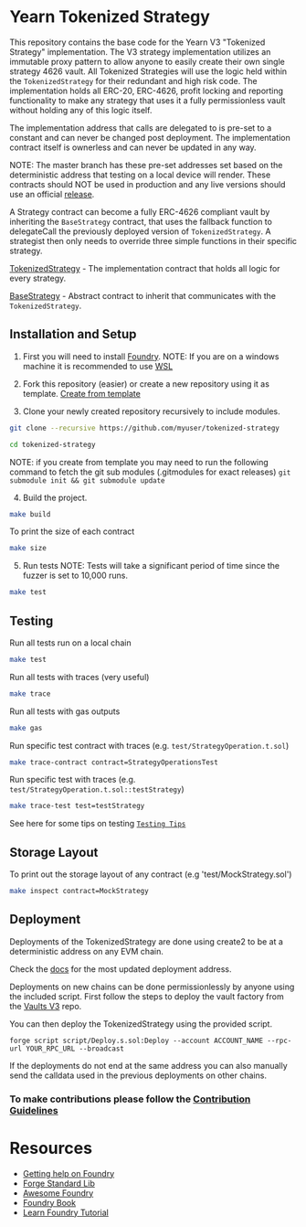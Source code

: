 
# Yearn Tokenized Strategy

This repository contains the base code for the Yearn V3 "Tokenized Strategy" implementation. The V3 strategy implementation utilizes an immutable proxy pattern to allow anyone to easily create their own single strategy 4626 vault. All Tokenized Strategies will use the logic held within the `TokenizedStrategy` for their redundant and high risk code. The implementation holds all ERC-20, ERC-4626, profit locking and reporting functionality to make any strategy that uses it a fully permissionless vault without holding any of this logic itself. 

The implementation address that calls are delegated to is pre-set to a constant and can never be changed post deployment. The implementation contract itself is ownerless and can never be updated in any way.

NOTE: The master branch has these pre-set addresses set based on the deterministic address that testing on a local device will render. These contracts should NOT be used in production and any live versions should use an official [release](https://github.com/yearn/tokenized-strategy/releases).

A Strategy contract can become a fully ERC-4626 compliant vault by inheriting the `BaseStrategy` contract, that uses the fallback function to delegateCall the previously deployed version of `TokenizedStrategy`. A strategist then only needs to override three simple functions in their specific strategy.

[TokenizedStrategy](https://github.com/yearn/tokenized-strategy/blob/master/src/TokenizedStrategy.sol) - The implementation contract that holds all logic for every strategy.

[BaseStrategy](https://github.com/yearn/tokenized-strategy/blob/master/src/BaseStrategy.sol) - Abstract contract to inherit that communicates with the `TokenizedStrategy`.


## Installation and Setup

1. First you will need to install [Foundry](https://book.getfoundry.sh/getting-started/installation).
NOTE: If you are on a windows machine it is recommended to use [WSL](https://learn.microsoft.com/en-us/windows/wsl/install)

2. Fork this repository (easier) or create a new repository using it as template. [Create from template](https://docs.github.com/en/repositories/creating-and-managing-repositories/creating-a-repository-from-a-template)

3. Clone your newly created repository recursively to include modules.

```sh
git clone --recursive https://github.com/myuser/tokenized-strategy

cd tokenized-strategy
```

NOTE: if you create from template you may need to run the following command to fetch the git sub modules (.gitmodules for exact releases) `git submodule init && git submodule update`

4. Build the project.

```sh
make build
```
To print the size of each contract
```sh
make size
```

5. Run tests
NOTE: Tests will take a significant period of time since the fuzzer is set to 10,000 runs.
```sh
make test
```

## Testing

Run all tests run on a local chain

```sh
make test
```
Run all tests with traces (very useful)

```sh
make trace
```
Run all tests with gas outputs

```sh
make gas
```
Run specific test contract with traces (e.g. `test/StrategyOperation.t.sol`)

```sh
make trace-contract contract=StrategyOperationsTest
```
Run specific test with traces (e.g. `test/StrategyOperation.t.sol::testStrategy`)

```sh
make trace-test test=testStrategy
```

See here for some tips on testing [`Testing Tips`](https://book.getfoundry.sh/forge/tests.html)

## Storage Layout

To print out the storage layout of any contract (e.g 'test/MockStrategy.sol')

```sh
make inspect contract=MockStrategy
```

## Deployment

Deployments of the TokenizedStrategy are done using create2 to be at a deterministic address on any EVM chain.

Check the [docs](https://docs.yearn.fi/developers/v3/overview) for the most updated deployment address.

Deployments on new chains can be done permissionlessly by anyone using the included script. First follow the steps to deploy the vault factory from the [Vaults V3](https://github.com/yearn/yearn-vaults-v3/) repo.

You can then deploy the TokenizedStrategy using the provided script.

```
forge script script/Deploy.s.sol:Deploy --account ACCOUNT_NAME --rpc-url YOUR_RPC_URL --broadcast
```

If the deployments do not end at the same address you can also manually send the calldata used in the previous deployments on other chains.

### To make contributions please follow the [Contribution Guidelines](https://github.com/yearn/tokenized-strategy/blob/master/CONTRIBUTING.md)

# Resources

- [Getting help on Foundry](https://github.com/gakonst/foundry#getting-help)
- [Forge Standard Lib](https://github.com/brockelmore/forge-std)
- [Awesome Foundry](https://github.com/crisgarner/awesome-foundry)
- [Foundry Book](https://book.getfoundry.sh/)
- [Learn Foundry Tutorial](https://www.youtube.com/watch?v=Rp_V7bYiTCM)
